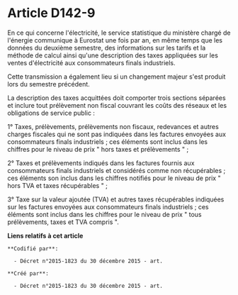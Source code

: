 # Article D142-9

En ce qui concerne l'électricité, le service statistique du ministère chargé de l'énergie communique à Eurostat une fois par
an, en même temps que les données du deuxième semestre, des informations sur les tarifs et la méthode de calcul ainsi qu'une
description des taxes appliquées sur les ventes d'électricité aux consommateurs finals industriels. 

Cette transmission a également lieu si un changement majeur s'est produit lors du semestre précédent. 

La description des taxes acquittées doit comporter trois sections séparées et inclure tout prélèvement non fiscal couvrant
les coûts des réseaux et les obligations de service public : 

1° Taxes, prélèvements, prélèvements non fiscaux, redevances et autres charges fiscales qui ne sont pas indiquées dans les
factures envoyées aux consommateurs finals industriels ; ces éléments sont inclus dans les chiffres pour le niveau de prix "
hors taxes et prélèvements " ; 

2° Taxes et prélèvements indiqués dans les factures fournis aux consommateurs finals industriels et considérés comme non
récupérables ; ces éléments son inclus dans les chiffres notifiés pour le niveau de prix " hors TVA et taxes récupérables
" ; 

3° Taxe sur la valeur ajoutée (TVA) et autres taxes récupérables indiquées sur les factures envoyées aux consommateurs finals
industriels ; ces éléments sont inclus dans les chiffres pour le niveau de prix " tous prélèvements, taxes et TVA compris ".

**Liens relatifs à cet article**

	**Codifié par**:

	  - Décret n°2015-1823 du 30 décembre 2015 - art.

	**Créé par**:

	  - Décret n°2015-1823 du 30 décembre 2015 - art.
